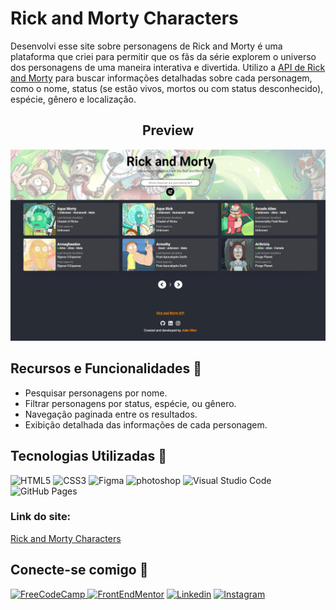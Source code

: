 # Rick and Morty Characters</h1>

Desenvolvi esse site sobre personagens de Rick and Morty é uma plataforma que criei para permitir que os fãs da série explorem o universo dos personagens de uma maneira interativa e divertida. Utilizo a <a href="https://rickandmortyapi.com/">API de Rick and Morty</a> para buscar informações detalhadas sobre cada personagem, como o nome, status (se estão vivos, mortos ou com status desconhecido), espécie, gênero e localização.

<div align='center'>
  <h2>Preview</h2>
  <img src="./design/preview.png" alt="">
</div>

## Recursos e Funcionalidades 🔎
 - Pesquisar personagens por nome.
 - Filtrar personagens por status, espécie, ou gênero.
 - Navegação paginada entre os resultados.
 - Exibição detalhada das informações de cada personagem.

## Tecnologias Utilizadas 🔧
<div align=start>
  <!--HTML5--> <img src="https://img.shields.io/badge/HTML5-E34F26?style=for-the-badge&logo=html5&logoColor=white" alt="HTML5" height="27"
  <!--CSS3--> <img src="https://img.shields.io/badge/CSS3-1572B6?style=for-the-badge&logo=css3&logoColor=white" alt="CSS3"  height="27"
  <!--JavaScript--> <img src="https://img.shields.io/badge/JavaScript%20-%23F7DF1E.svg?style=for-the-badge&logo=javascript&logoColor=black" alt="Figma" height="27"
  <!--Adobe Photoshop--> <img src="https://img.shields.io/badge/Adobe%20Photoshop-31A8FF?style=for-the-badge&logo=Adobe%20Photoshop&logoColor=black" alt="photoshop" height="27"
  <!--Visual Studio Code--> <img src="https://img.shields.io/badge/Visual_Studio-5C2D91?style=for-the-badge&logo=visual%20studio&logoColor=white" alt="Visual Studio Code" height="27"
  <!--GitHub Pages--> <img src="https://img.shields.io/badge/GitHub%20Pages-%23327FC7.svg?style=for-the-badge&logo=github&logoColor=white" alt="GitHub Pages" height="27"
</div>

### Link do site:
<a target href="https://jvssvj.github.io/Rick-and-Morty-Characters/" target="_blank">Rick and Morty Characters</a>

## Conecte-se comigo 🔗
<div align="start">
  <!--FreecodeCamp--><a href="https://www.freecodecamp.org/jvssvj7" target="_blank" rel="noreferrer"> <img src="https://img.shields.io/badge/freecodecamp-27273D?style=for-the-badge&logo=freecodecamp&logoColor=white" alt="FreeCodeCamp" height="27"</a>
  <!--Frontend Mentor--><a href="https://www.frontendmentor.io/profile/jvssvj" target="_blank" rel="noreferrer"> <img src="https://img.shields.io/badge/-Frontend%20Mentor-5F3DC4?style=for-thebadge&logo=FrontendMentor&logoColor=white" alt="FrontEndMentor" height="27"/></a>
  <!--Linkedin--><a href="https://www.linkedin.com/in/jo%C3%A3o-vitor-62b518263/" target="_blank" rel="noreferrer"> <img src="https://img.shields.io/badge/LinkedIn-0077B5?style=for-the-badge&logo=linkedin&logoColor=white" alt="Linkedin" height="27"/></a>
  <!--Instagram--><a href="https://www.instagram.com/jvssvj7/" target="_blank" rel="noreferrer"> <img src="https://img.shields.io/badge/Instagram-E4405F?style=for-the-badge&logo=instagram&logoColor=white" alt="Instagram" height="27"/></a>
</div>

